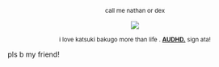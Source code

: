 <p align="center" dir="auto">
<sub>call me nathan or dex</sub>

<p align="center" dir="auto">
<img src="https://i.postimg.cc/9QLvYbbm/Untitled533-20250920090841.png" style="max-width: 100%; "></p>

<p align="center" dir="auto">
<sub>i love katsuki bakugo more than life . <b><ins>AUDHD.</ins></b> sign ata! </sub>

pls b my friend!


<!--
**dynaloser/dynaloser** is a ✨ _special_ ✨ repository because its `README.md` (this file) appears on your GitHub profile.

Here are some ideas to get you started:

- 🔭 I’m currently working on ...
- 🌱 I’m currently learning ...
- 👯 I’m looking to collaborate on ...
- 🤔 I’m looking for help with ...
- 💬 Ask me about ...
- 📫 How to reach me: ...
- 😄 Pronouns: ...
- ⚡ Fun fact: ...
-->


<!--
**zukuloser/zukuloser** is a ✨ _special_ ✨ repository because its `README.md` (this file) appears on your GitHub profile.

Here are some ideas to get you started:

- 🔭 I’m currently working on ...
- 🌱 I’m currently learning ...
- 👯 I’m looking to collaborate on ...
- 🤔 I’m looking for help with ...
- 💬 Ask me about ...
- 📫 How to reach me: ...
- 😄 Pronouns: ...
- ⚡ Fun fact: ...
-->
